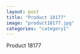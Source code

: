 ```yaml
---
layout: post
title: "Product 18177"
image: "product18177.jpg"
categories: "category1"
---
```

Product 18177

